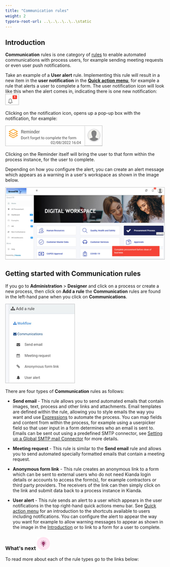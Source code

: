 ```yaml
---
title: "Communication rules"
weight: 2
typora-root-url: ..\..\..\..\..\static
---
```


## Introduction ##

**Communication** rules is one category of [rules](/docs/platform/rules/) to enable automated communications with process users, for example sending meeting requests or even user push notifications. 

Take an example of a **User alert** rule. Implementing this rule will result in a new item in the **user notification** in the [**Quick action menu**](/docs/platform/general/quickaction/), for example a rule that alerts a user to complete a form. The user notification icon will look like this when the alert comes in, indicating there is one new notification: ![New user notification](/images/user-notification-new-item.jpg)

Clicking on the notification icon, opens up a pop-up box with the notification, for example:

![User alert example to complete a form](/images/user-alert-example.jpg)

Clicking on the Reminder itself will bring the user to that form within the process instance, for the user to complete.

Depending on how you configure the alert, you can create an alert message which appears as a warning in a user's workspace as shown in the image below.

![user alert warning](/images/user-alert-warning2.jpg)





## Getting started with Communication rules ##

If you go to **Administration** > **Designer** and click on a process or create a new process, then click on **Add a rule** the **Communication** rules are found in the left-hand pane when you click on **Communications**.

![Communication rules](/images/communication-rules-all.jpg)



There are four types of **Communication** rules as follows:

- **Send email** - This rule allows you to send automated emails that contain images, text, process and other links and attachments. Email templates are defined within the rule, allowing you to style emails the way you want and use [Expressions](/docs/platform/rules/general/expression-builder/) to automate the process. You can map fields and content from within the process, for example using a userpicker field so that user input in a form determines who an email is sent to. Emails can be sent out using a predefined SMTP connector, see [Setting up a Global SMTP mail Connector](/docs/platform/connectors/email/#setting-up-a-global-smtp-mail-connector) for more details. 

- **Meeting request** - This rule is similar to the **Send email** rule and allows you to send automated specially formatted emails that contain a meeting request. 

- **Anonymous form link** - This rule creates an anonymous link to a form which can be sent to external users who do not need Kianda login details or accounts to access the form(s), for example contractors or third party providers. The receivers of the link can then simply click on the link and submit data back to a process instance in Kianda.

- **User alert** - This rule sends an alert to a user which appears in the user notifications in the top right-hand quick actions menu bar. See [Quick action menu](/docs/platform/general/quickaction/) for an introduction to the shortcuts available to users including notifications. You can configure the alert to appear the way you want for example to allow warning messages to appear as shown in the image in the [Introduction](#introduction) or to link to a form for a user to complete.

  

### What's next  ![Idea icon](/images/18.png) ###

To read more about each of the rule types go to the links below:
